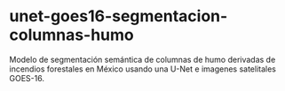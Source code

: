 # unet-goes16-segmentacion-columnas-humo
Modelo de segmentación semántica de columnas de humo derivadas de incendios forestales en México usando una U-Net e imagenes satelitales GOES-16.

